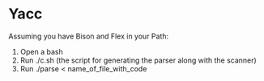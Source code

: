 # Yacc

Assuming you have Bison and Flex in your Path:
1. Open a bash 
2. Run ./c.sh (the script for generating the parser along with the scanner)
3. Run ./parse < name_of_file_with_code 

